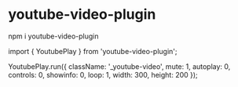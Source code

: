 # youtube-video-plugin
npm i youtube-video-plugin

import { YoutubePlay } from 'youtube-video-plugin';

YoutubePlay.run({
    className: '_youtube-video',
    mute: 1,
    autoplay: 0,
    controls: 0,
    showinfo: 0,
    loop: 1,
    width: 300,
    height: 200
});
